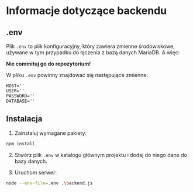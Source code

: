# Informacje dotyczące backendu

## .env

Plik `.env` to plik konfiguracyjny, który zawiera zmienne środowiskowe, używane w tym przypadku do łączenia z bazą 
danych MariaDB.
A więc: <br>

**Nie commituj go do repozytorium!** <br>

W pliku `.env` powinny znajdować się następujące zmienne:
```dotenv
HOST=''
USER=''
PASSWORD=''
DATABASE=''
```

## Instalacja

1. Zainstaluj wymagane pakiety:

```bash
npm install
```
2. Stwórz plik `.env` w katalogu głównym projektu i dodaj do niego dane do bazy danych.

3. Uruchom serwer:

```bash
node --env-file=.env .\backend.js
```
